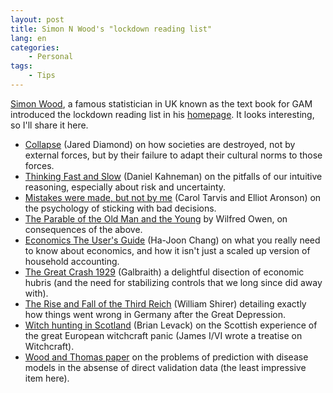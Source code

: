 ```yaml
---
layout: post
title: Simon N Wood's "lockdown reading list"
lang: en
categories:
    - Personal
tags:
    - Tips
---
```




[Simon Wood](https://scholar.google.co.uk/citations?user=EskiIyEAAAAJ&hl=en), a famous statistician in UK known as the text book for GAM introduced the lockdown reading list in his [homepage](https://people.maths.bris.ac.uk/~sw15190/). It looks interesting, so I'll share it here.

- [Collapse](https://blackwells.co.uk/bookshop/product/Collapse-by-Jared-M-Diamond/9780241958681) (Jared Diamond) on how societies are destroyed, not by external forces, but by their failure to adapt their cultural norms to those forces.
- [Thinking Fast and Slow](https://blackwells.co.uk/bookshop/product/Thinking-Fast-and-Slow-by-Daniel-Kahneman/9780141033570) (Daniel Kahneman) on the pitfalls of our intuitive reasoning, especially about risk and uncertainty.
- [Mistakes were made, but not by me](https://blackwells.co.uk/bookshop/product/Mistakes-Were-Made-But-Not-by-Me-by-Carol-Tavris-Elliot-Aronson/9780544574786) (Carol Tarvis and Elliot Aronson) on the psychology of sticking with bad decisions.
- [The Parable of the Old Man and the Young](https://poets.org/poem/parable-old-man-and-young) by Wilfred Owen, on consequences of the above.
- [Economics The User's Guide](https://blackwells.co.uk/bookshop/product/Economics-by-Ha-Joon-Chang-author/9780718197032) (Ha-Joon Chang) on what you really need to know about economics, and how it isn't just a scaled up version of household accounting.
- [The Great Crash 1929](https://blackwells.co.uk/bookshop/product/The-Great-Crash-1929-by-John-Kenneth-Galbraith/9780141038254) (Galbraith) a delightful disection of economic hubris (and the need for stabilizing controls that we long since did away with).
- [The Rise and Fall of the Third Reich](https://blackwells.co.uk/bookshop/product/The-Rise-and-Fall-of-the-Third-Reich-by-William-L-Shirer-author/9781451651683) (William Shirer) detailing exactly how things went wrong in Germany after the Great Depression.
- [Witch hunting in Scotland](https://blackwells.co.uk/bookshop/product/Witch-Hunting-in-Scotland-by-Brian-P-Levack/9780415399432) (Brian Levack) on the Scottish experience of the great European witchcraft panic (James I/VI wrote a treatise on Witchcraft).
- [Wood and Thomas paper](https://people.maths.bris.ac.uk/~sw15190/WT99.pdf) on the problems of prediction with disease models in the absense of direct validation data (the least impressive item here).

